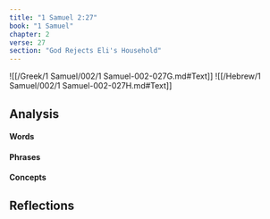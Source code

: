 ```yaml
---
title: "1 Samuel 2:27"
book: "1 Samuel"
chapter: 2
verse: 27
section: "God Rejects Eli's Household"
---
```

![[/Greek/1 Samuel/002/1 Samuel-002-027G.md#Text]]
![[/Hebrew/1 Samuel/002/1 Samuel-002-027H.md#Text]]

## Analysis

#### Words

#### Phrases

#### Concepts

## Reflections
